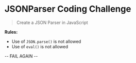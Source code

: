 # JSONParser Coding Challenge

> Create a JSON Parser in JavaScript

__Rules:__

- Use of `JSON.parse()` is not allowed
- Use of `eval()` is not allowed

-- FAIL AGAIN --
